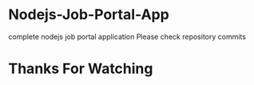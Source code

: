 # Nodejs-Job-Portal-App
complete nodejs job portal application Please check repository commits 

# Thanks For Watching